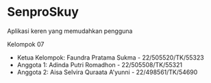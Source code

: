 # SenproSkuy
Aplikasi keren yang memudahkan pengguna

Kelompok 07
- Ketua Kelompok: Faundra Pratama Sukma - 22/505520/TK/55323
- Anggota 1: Adinda Putri Romadhon - 22/505508/TK/55321
- Anggota 2: Aisa Selvira Quraata A'yunni - 22/498561/TK/54690
